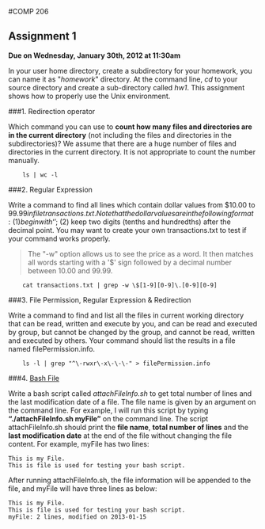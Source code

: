 #COMP 206


## Assignment 1


**Due on Wednesday, January 30th, 2012 at 11:30am**


In your user home directory, create a subdirectory for your homework, you can name it as "*homework*" directory. At the command line, *cd* to your source directory and create a sub-directory called *hw1*. This assignment shows how to properly use the Unix environment.


###1. Redirection operator

Which command you can use to **count how many files and directories are in the current directory** (not including the files and directories in the subdirectories)? We assume that there are a huge number of files and directories in the current directory. It is not appropriate to count the number manually.

		ls | wc -l


###2. Regular Expression

Write a command to find all lines which contain dollar values from $10.00 to $99.99 in file transactions.txt. Note that the dollar values are in the following format: (1) begin with ‘$’; (2) keep two digits (tenths and hundredths) after the decimal point. You may want to create your own transactions.txt to test if your command works properly.

> The "-w" option allows us to see the price as a word. It then matches all words starting with a '$' sign followed by a decimal number between 10.00 and 99.99.

		cat transactions.txt | grep -w \$[1-9][0-9]\.[0-9][0-9]


###3. File Permission, Regular Expression & Redirection

Write a command to find and list all the files in current working directory that can be read, written and execute by you, and can be read and executed by group, but cannot be changed by the group, and cannot be read, written and executed by others. Your command should list the results in a file named filePermission.info.

		ls -l | grep "^\-rwxr\-x\-\-\-" > filePermission.info


###4. [Bash File](blob/master/hw1/attachFileInfo.sh)

Write a bash script called *attachFileInfo.sh* to get total number of lines and the last modification date of a file. The file name is given by an argument on the command line. For example, I will run this script by typing **“./attachFileInfo.sh myFile”** on the command line. The script attachFileInfo.sh should print the **file name**, **total number of lines** and the **last modification date** at the end of the file without changing the file content. For example, myFile has two lines:

	This is my File.
	This is file is used for testing your bash script.

After running attachFileInfo.sh, the file information will be appended to the file, and myFile will have three lines as below:

	This is my File.
	This is file is used for testing your bash script.
	myFile: 2 lines, modified on 2013-01-15
